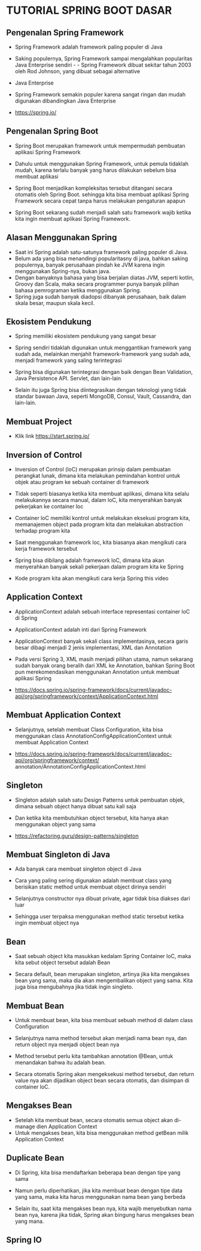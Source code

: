 # TUTORIAL SPRING BOOT DASAR
## Pengenalan Spring Framework

- Spring Framework adalah framework paling populer di Java

- Saking populernya, Spring Framework sampai mengalahkan popularitas Java Enterprise sendiri - -  Spring Framework dibuat sekitar tahun 2003 oleh Rod Johnson, yang dibuat sebagai alternative

- Java Enterprise

- Spring Framework semakin populer karena sangat ringan dan mudah digunakan dibandingkan Java Enterprise

- https://spring.io/

## Pengenalan Spring Boot

- Spring Boot merupakan framework untuk mempermudah pembuatan aplikasi Spring Framework

- Dahulu untuk menggunakan Spring Framework, untuk pemula tidaklah mudah, karena terlalu banyak yang harus dilakukan sebelum bisa membuat aplikasi

- Spring Boot menjadikan kompleksitas tersebut ditangani secara otomatis oleh Spring Boot. sehingga kita bisa membuat aplikasi Spring Framework secara cepat tanpa harus melakukan pengaturan apapun

- Spring Boot sekarang sudah menjadi salah satu framework wajib ketika kita ingin membuat aplikasi Spring Framework.

## Alasan Menggunakan Spring 
- Saat ini Spring adalah satu-satunya framework paling populer di Java.
- Belum ada yang bisa menandingi popularitasny di java, bahkan saking populernya, banyak perusahaan pindah ke JVM karena ingin menggunakan Spring-nya, bukan java.
- Dengan banyaknya bahasa yang bisa berjalan diatas JVM, seperti kotlin, Groovy dan Scala, maka secara programmer punya banyak pilihan bahasa pemrograman ketika menggunakan Spring.
- Spring juga sudah banyak diadopsi dibanyak perusahaan, baik dalam skala besar, maupun skala kecil.

## Ekosistem Pendukung

- Spring memiliki ekosistem pendukung yang sangat besar

- Spring sendiri tidaklah digunakan untuk menggantikan framework yang sudah ada, melainkan menjahit framework-framework yang sudah ada, menjadi framework yang saling terintegrasi

- Spring bisa digunakan terintegrasi dengan baik dengan Bean Validation, Java Persistence API. Servlet, dan lain-lain

- Selain itu juga Spring bisa diintegrasikan dengan teknologi yang tidak standar bawaan Java, seperti MongoDB, Consul, Vault, Cassandra, dan lain-lain.

## Membuat Project
- Klik link https://start.spring.io/

## Inversion of Control

- Inversion of Control (loC) merupakan prinsip dalam pembuatan perangkat lunak, dimana kita melakukan pemindahan kontrol untuk objek atau program ke sebuah container di framework
- Tidak seperti biasanya ketika kita membuat aplikasi, dimana kita selalu melakukannya secara manual, dalam loC, kita menyerahkan banyak pekerjakan ke container loc

- Container loC memiliki kontrol untuk melakukan eksekusi program kita, memanajemen object pada program kita dan melakukan abstraction terhadap program kita

- Saat menggunakan framework loc, kita biasanya akan mengikuti cara kerja framework tersebut

- Spring bisa dibilang adalah framework loC, dimana kita akan menyerahkan banyak sekali pekerjaan dalam program kita ke Spring

- Kode program kita akan mengikuti cara kerja Spring
this video

## Application Context

- ApplicationContext adalah sebuah interface representasi container loC di Spring

- ApplicationContext adalah inti dari Spring Framework

- ApplicationContext banyak sekali class implementasinya, secara garis besar dibagi menjadi 2 jenis implementasi, XML dan Annotation

- Pada versi Spring 3, XML masih menjadi pilihan utama, namun sekarang sudah banyak orang beralih dari XML ke Annotation, bahkan Spring Boot pun merekomendasikan menggunakan Annotation untuk membuat aplikasi Spring

- https://docs.spring.io/spring-framework/docs/current/javadoc-api/org/springframework/context/ApplicationContext.html

## Membuat Application Context

- Selanjutnya, setelah membuat Class Configuration, kita bisa menggunakan class AnnotationConfigApplicationContext untuk membuat Application Context

- https://docs.spring.io/spring-framework/docs/current/javadoc-api/org/springframework/context/ annotation/AnnotationConfigApplicationContext.html

## Singleton

- Singleton adalah salah satu Design Patterns untuk pembuatan objek, dimana sebuah object hanya dibuat satu kali saja

- Dan ketika kita membutuhkan object tersebut, kita hanya akan menggunakan object yang sama

- https://refactoring.guru/design-patterns/singleton

## Membuat Singleton di Java

- Ada banyak cara membuat singleton object di Java

- Cara yang paling sering digunakan adalah membuat class yang berisikan static method untuk membuat object dirinya sendiri

- Selanjutnya constructor nya dibuat private, agar tidak bisa diakses dari luar

- Sehingga user terpaksa menggunakan method static tersebut ketika ingin membuat object nya

## Bean

- Saat sebuah object kita masukkan kedalam Spring Container loC, maka kita sebut object tersebut adalah Bean

- Secara default, bean merupakan singleton, artinya jika kita mengakses bean yang sama, maka dia akan mengembalikan object yang sama. Kita juga bisa mengubahnya jika tidak ingin singleto.

## Membuat Bean

- Untuk membuat bean, kita bisa membuat sebuah method di dalam class Configuration

- Selanjutnya nama method tersebut akan menjadi nama bean nya, dan return object nya menjadi object bean nya

- Method tersebut perlu kita tambahkan annotation @Bean, untuk menandakan bahwa itu adalah bean. 

- Secara otomatis Spring akan mengeksekusi method tersebut, dan return value nya akan dijadikan object bean secara otomatis, dan disimpan di container loC.

## Mengakses Bean

- Setelah kita membuat bean, secara otomatis semua object akan di-manage dien Application Context
- Untuk mengakses bean, kita bisa menggunakan method getBean milik Application Context

## Duplicate Bean

- Di Spring, kita bisa mendaftarkan beberapa bean dengan tipe yang sama

- Namun perlu diperhatikan, jika kita membuat bean dengan tipe data yang sama, maka kita harus menggunakan nama bean yang berbeda

- Selain itu, saat kita mengakses bean nya, kita wajib menyebutkan nama bean nya, karena jika tidak, Spring akan bingung harus mengakses bean yang mana.

## Spring IO

